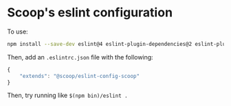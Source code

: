 # Scoop's eslint configuration

To use:

```sh  
npm install --save-dev eslint@4 eslint-plugin-dependencies@2 eslint-plugin-implicit-dependencies@1 @scoop/eslint-config-scoop@latest
```

Then, add an `.eslintrc.json` file with the following:

```js
{
    "extends": "@scoop/eslint-config-scoop"
}
```

Then, try running like `$(npm bin)/eslint .`
